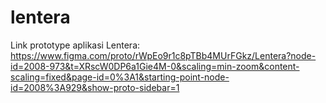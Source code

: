 # lentera

Link prototype aplikasi Lentera:
https://www.figma.com/proto/rWpEo9r1c8pTBb4MUrFGkz/Lentera?node-id=2008-973&t=XRscW0DP6a1Gie4M-0&scaling=min-zoom&content-scaling=fixed&page-id=0%3A1&starting-point-node-id=2008%3A929&show-proto-sidebar=1
